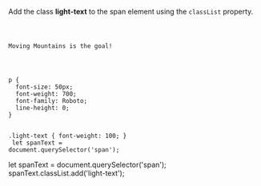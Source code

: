 Add the class **light-text** to
the span element using the `classList`
property.

<codeblock language="javascript" type="exercise" testMode="fixedInput">
<code>
<panel language="html">
<p><span>Moving Mountains</span> is the goal!</p>
</panel>
<panel language="css">
p {
  font-size: 50px;
  font-weight: 700;
  font-family: Roboto;
  line-height: 0;
}

.light-text {
  font-weight: 100;
}
</panel>
<panel language="javascript">
let spanText = document.querySelector('span');
</panel>
</code>

<solution>
let spanText = document.querySelector('span');
spanText.classList.add('light-text');
</solution>
</codeblock>